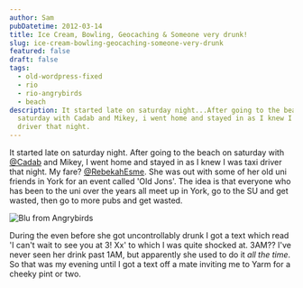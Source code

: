 ```yaml
---
author: Sam
pubDatetime: 2012-03-14
title: Ice Cream, Bowling, Geocaching & Someone very drunk!
slug: ice-cream-bowling-geocaching-someone-very-drunk
featured: false
draft: false
tags:
  - old-wordpress-fixed
  - rio
  - rio-angrybirds
  - beach
description: It started late on saturday night...After going to the beach on
  saturday with Cadab and Mikey, i went home and stayed in as I knew I was taxi
  driver that night.
---
```

It started late on saturday night. After going to the beach on saturday with [@Cadab](http://imjam.es) and Mikey, I went home and stayed in as I knew I was taxi driver that night. My fare? [@RebekahEsme](http://rebekahesme.com). She was out with some of her old uni friends in York for an event called 'Old Jons'. The idea is that everyone who has been to the uni over the years all meet up in York, go to the SU and get wasted, then go to more pubs and get wasted.

![Blu from Angrybirds](/assets/2012/2012-03-14-Redcar%20and%20Cleveland-20120310-00212.jpg)

During the even before she got uncontrollably drunk I got a text which read 'I can't wait to see you at 3! Xx' to which I was quite shocked at. 3AM?? I've never seen her drink past 1AM, but apparently she used to do it _all the time_. So that was my evening until I got a text off a mate inviting me to Yarm for a cheeky pint or two.